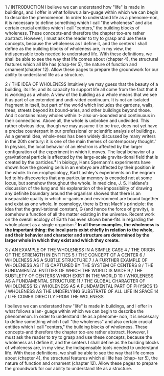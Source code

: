 1 / INTRODUCTION
I believe we can understand how "life" is made in buildings, and I offer in what follows a lan-guage within which we can begin to describe the phenomenon.
In order to understand life as a phenome-non, it is necessary to define something which I call "the wholeness" and also certain crucial entities which I call "centers," the building blocks of wholeness. These concepts-and therefore the chapter too-are rather abstract. However, I must ask the reader to try to grasp and use these concepts, because the wholeness as I define it, and the centers I shall define as the building blocks of wholeness are, in my view, the indispensable tools needed to understand life. With these definitions, we shall be able to see the way that life comes about (chapter 4), the structural features which all life has (chap-ter 5), the nature of function and ornament(chapter 12). Allow these pages to prepare the groundwork for our ability to understand life as a structure.

2 / THE IDEA OF WHOLENESS
Intuitively we may guess that the beauty of a building, its life, and its capacity to support life all come from the fact that it is working as a whole. A view of the building as a whole means that we see it as part of an extended and undi-vided continuum. It is not an isolated fragment in itself, but part of the world which includes the gardens, walls, trees, streets beyond its bound-aries, and other buildings beyond those. And it contains many wholes within it- also un-bounded and continuous in their connections. Above all, the whole is unbroken and undivided.
This rather obvious idea, though we may assume it to be true, does not yet have a precise counterpart in our professional or scientific analysis of buildings. As a general idea, whole-ness has been widely discussed by many writers in the 20th century: it is one of the main themes of contemporary thought.' In physics, the local behavior of an electron is affected by the larger configuration of the experiment in which it moves. The local behavior of a gravitational particle is affected by the large-scale gravita-tional field that is created by the particles.³ In biology, Hans Spemann's experiments have shown how the growing cells in an embryo are affected by their position in the whole. In neu-rophysiology, Karl Lashley's experiments on the engram led to his discoveries that any particular memory is encoded not at some locus, but somehow throughout the whole. In medicine, J. S. Haldane's discussion of the lung and his explanation of the impossibility of drawing any definite boundary around the organism showed that there is an inseparable quality in which or-ganism and environment are bound together and exist as one whole. In cosmology, there is Ernst Mach's principle: the idea that the gravi-tational constant, G (and hence the force of gravity), is somehow a function of all the matter existing in the universe. Recent work on the overall ecology of Earth has even shown bene-fits in regarding the whole planet as a single organism.³
**In all these examples, the wholeness is the important thing: the local parts exist chiefly in relation to the whole, and their behavior and character and structure are determined by the larger whole in which they exist and which they create.**

3 / AN EXAMPLE OF THE WHOLENESS IN A SIMPLE CASE
4 / THE ORIGIN OF THE STRENGTH IN ENTITIES
5 / THE CONCEPT OF A CENTER
6 / WHOLENESS AS A SUBTLE STRUCTURE
7 / A FURTHER EXAMPLE OF WHOLENESS AS IT IS CAPTURED BY THE SYSTEM OF CENTERS
8 / THE FUNDAMENTAL ENTITIES OF WHICH THE WORLD IS MADE
9 / THE SUBTLETY OF CENTERS WHICH EXIST IN THE WORLD
10 / WHOLENESS AS A FUNDAMENTAL STRUCTURE
11 / THE GLOBAL CHARACTER OF WHOLENESS
12 / WHOLENESS AS A FUNDAMENTAL PART OF PHYSICS
13 / WHOLENESS AS THE UNDERLYING SUBSTRATE OF ALL LIFE IN SPACE
14 / LIFE COMES DIRECTLY FROM THE WOLENESS

I believe we can understand how "life" is made
in buildings, and I offer in what follows a lan-
guage within which we can begin to describe
the phenomenon.
In order to understand life as a phenome-
non, it is necessary to define something which I
call "the wholeness" and also certain crucial
entities which I call "centers," the building
blocks of wholeness. These concepts-and
therefore the chapter too-are rather abstract.
However, I must ask the reader to try to grasp
and use these concepts, because the wholeness
as I define it, and the centers I shall define as the
building blocks of wholeness are, in my view,
the indispensable tools needed to understand
life. With these definitions, we shall be able to
see the way that life comes about (chapter 4),
the structural features which all life has (chap-
ter 5), the nature of function and ornament
(chapter 12). Allow these pages to prepare the
groundwork for our ability to understand life as
a structure.